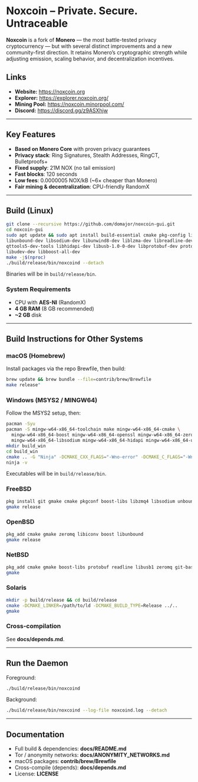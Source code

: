 # Noxcoin – Private. Secure. Untraceable
 
**Noxcoin** is a fork of **Monero** — the most battle-tested privacy cryptocurrency — but with several distinct improvements and a new community-first direction. It retains Monero’s cryptographic strength while adjusting emission, scaling behavior, and decentralization incentives. 

## Links
- **Website:** https://noxcoin.org  
- **Explorer:** https://explorer.noxcoin.org/  
- **Mining Pool:** https://noxcoin.minorpool.com/  
- **Discord:** https://discord.gg/z9ASXhjw

---

## Key Features
- **Based on Monero Core** with proven privacy guarantees
- **Privacy stack**: Ring Signatures, Stealth Addresses, RingCT, Bulletproofs+
- **Fixed supply**: 21M NOX (no tail emission)
- **Fast blocks**: 120 seconds
- **Low fees**: 0.0000005 NOX/kB (~6× cheaper than Monero)
- **Fair mining & decentralization**: CPU-friendly RandomX

---

## Build (Linux)
~~~bash
git clone --recursive https://github.com/domajor/noxcoin-gui.git
cd noxcoin-gui
sudo apt update && sudo apt install build-essential cmake pkg-config libssl-dev libzmq3-dev \
libunbound-dev libsodium-dev libunwind8-dev liblzma-dev libreadline-dev libexpat1-dev \
qttools5-dev-tools libhidapi-dev libusb-1.0-0-dev libprotobuf-dev protobuf-compiler \
libudev-dev libboost-all-dev
make -j$(nproc)
./build/release/bin/noxcoind --detach
~~~
Binaries will be in `build/release/bin`.

### System Requirements
- CPU with **AES-NI** (RandomX)
- **4 GB RAM** (8 GB recommended)
- **~2 GB** disk

---

## Build Instructions for Other Systems

### macOS (Homebrew)
Install packages via the repo Brewfile, then build:
~~~bash
brew update && brew bundle --file=contrib/brew/Brewfile
make release"
~~~

### Windows (MSYS2 / MINGW64)
Follow the MSYS2 setup, then:
~~~bash
pacman -Syu
pacman -S mingw-w64-x86_64-toolchain make mingw-w64-x86_64-cmake \
  mingw-w64-x86_64-boost mingw-w64-x86_64-openssl mingw-w64-x86_64-zeromq \
  mingw-w64-x86_64-libsodium mingw-w64-x86_64-hidapi mingw-w64-x86_64-unbound
mkdir build_win
cd build_win
cmake .. -G "Ninja" -DCMAKE_CXX_FLAGS="-Wno-error" -DCMAKE_C_FLAGS="-Wno-error"
ninja -v

~~~
Executables will be in `build/release/bin`.

### FreeBSD
~~~bash
pkg install git gmake cmake pkgconf boost-libs libzmq4 libsodium unbound
gmake release
~~~

### OpenBSD
~~~bash
pkg_add cmake gmake zeromq libiconv boost libunbound
gmake release
~~~

### NetBSD
~~~bash
pkg_add cmake gmake boost-libs protobuf readline libusb1 zeromq git-base pkgconf
gmake 
~~~

### Solaris
~~~bash
mkdir -p build/release && cd build/release
cmake -DCMAKE_LINKER=/path/to/ld -DCMAKE_BUILD_TYPE=Release ../..
gmake
~~~

### Cross-compilation
See **docs/depends.md**.

---

## Run the Daemon
Foreground:
~~~bash
./build/release/bin/noxcoind
~~~
Background:
~~~bash
./build/release/bin/noxcoind --log-file noxcoind.log --detach
~~~

---

## Documentation
- Full build & dependencies: **docs/README.md**  
- Tor / anonymity networks: **docs/ANONYMITY_NETWORKS.md**  
- macOS packages: **contrib/brew/Brewfile**  
- Cross-compile (depends): **docs/depends.md**  
- License: **LICENSE**
